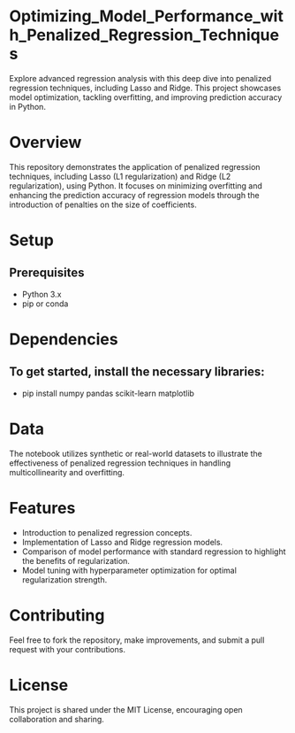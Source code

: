 # Optimizing_Model_Performance_with_Penalized_Regression_Techniques
Explore advanced regression analysis with this deep dive into penalized regression techniques, including Lasso and Ridge. This project showcases model optimization, tackling overfitting, and improving prediction accuracy in Python.

# Overview
This repository demonstrates the application of penalized regression techniques, including Lasso (L1 regularization) and Ridge (L2 regularization), using Python. It focuses on minimizing overfitting and enhancing the prediction accuracy of regression models through the introduction of penalties on the size of coefficients.

# Setup
## Prerequisites
- Python 3.x
- pip or conda

# Dependencies
##   To get started, install the necessary libraries:
- pip install numpy pandas scikit-learn matplotlib

# Data
The notebook utilizes synthetic or real-world datasets to illustrate the effectiveness of penalized regression techniques in handling multicollinearity and overfitting.

# Features
- Introduction to penalized regression concepts.
- Implementation of Lasso and Ridge regression models.
- Comparison of model performance with standard regression to highlight the benefits of regularization.
- Model tuning with hyperparameter optimization for optimal regularization strength.

# Contributing
Feel free to fork the repository, make improvements, and submit a pull request with your contributions.

# License
This project is shared under the MIT License, encouraging open collaboration and sharing.
